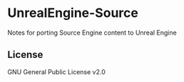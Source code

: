 # UnrealEngine-Source
Notes for porting Source Engine content to Unreal Engine

## License
GNU General Public License v2.0
